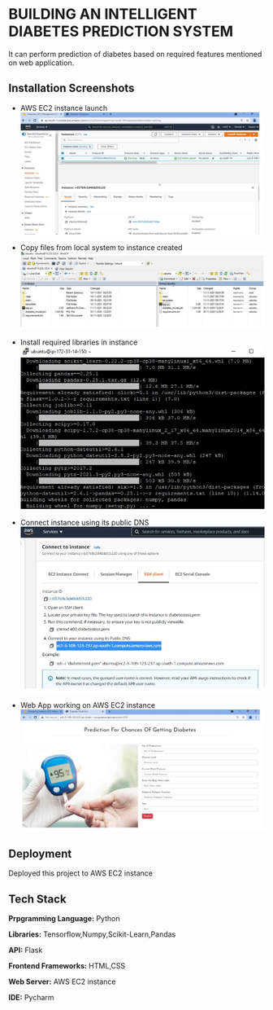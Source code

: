 
# BUILDING AN INTELLIGENT DIABETES PREDICTION SYSTEM 



It can perform prediction of diabetes based on required features mentioned on web application.


  
## Installation Screenshots




- AWS EC2 instance launch
![](ec2_instance.jpg)




- Copy files from local system to instance created
![](winscp.jpg)




- Install required libraries in instance
![](ubuntu.jpg)




- Connect instance using its public DNS
![](public_DNS.jpg)




- Web App working on AWS EC2 instance
![](aws_deployed.jpg)



  
## Deployment

Deployed this project to AWS EC2 instance



  
## Tech Stack

**Prpgramming Language:** Python

**Libraries:** Tensorflow,Numpy,Scikit-Learn,Pandas

**API:** Flask

**Frontend Frameworks:** HTML,CSS

**Web Server:** AWS EC2 instance

**IDE:** Pycharm 

  
  
